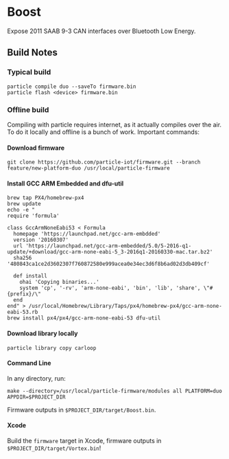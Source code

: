 # Boost
Expose 2011 SAAB 9-3 CAN interfaces over Bluetooth Low Energy.

## Build Notes

### Typical build

```shell
particle compile duo --saveTo firmware.bin
particle flash <device> firmware.bin
```

### Offline build

Compiling with particle requires internet, as it actually compiles over the air. To do it locally and offline is a bunch of work. Important commands:

#### Download firmware

```shell
git clone https://github.com/particle-iot/firmware.git --branch feature/new-platform-duo /usr/local/particle-firmware
```

#### Install GCC ARM Embedded and dfu-util

```shell
brew tap PX4/homebrew-px4
brew update
echo -e "
require 'formula'

class GccArmNoneEabi53 < Formula
  homepage 'https://launchpad.net/gcc-arm-embdded'
  version '20160307'
  url 'https://launchpad.net/gcc-arm-embedded/5.0/5-2016-q1-update/+download/gcc-arm-none-eabi-5_3-2016q1-20160330-mac.tar.bz2'
  sha256 '480843ca1ce2d3602307f760872580e999acea0e34ec3d6f8b6ad02d3db409cf'

  def install
    ohai 'Copying binaries...'
    system 'cp', '-rv', 'arm-none-eabi', 'bin', 'lib', 'share', \"#{prefix}/\"
  end
end" > /usr/local/Homebrew/Library/Taps/px4/homebrew-px4/gcc-arm-none-eabi-53.rb
brew install px4/px4/gcc-arm-none-eabi-53 dfu-util
```

#### Download library locally

```shell
particle library copy carloop
```

#### Command Line
In any directory, run:

```shell
make --directory=/usr/local/particle-firmware/modules all PLATFORM=duo APPDIR=$PROJECT_DIR
```

Firmware outputs in `$PROJECT_DIR/target/Boost.bin`.

#### Xcode
Build the `firmware` target in Xcode, firmware outputs in `$PROJECT_DIR/target/Vortex.bin`!
